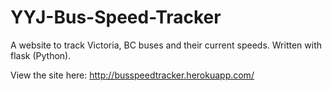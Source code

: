 # YYJ-Bus-Speed-Tracker

A website to track Victoria, BC buses and their current speeds. Written with flask (Python).

View the site here: http://busspeedtracker.herokuapp.com/
